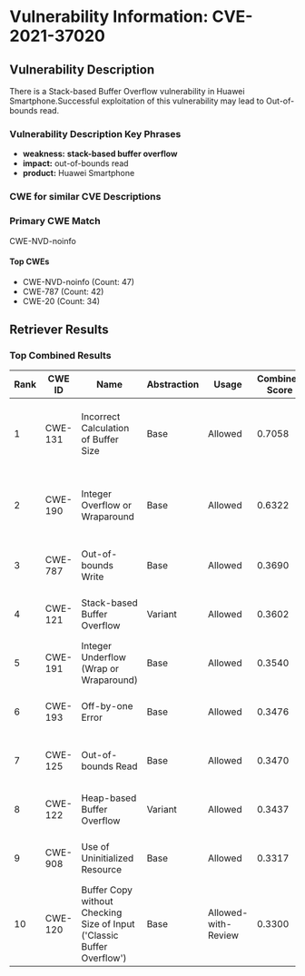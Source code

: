# Vulnerability Information: CVE-2021-37020

## Vulnerability Description
There is a Stack-based Buffer Overflow vulnerability in Huawei Smartphone.Successful exploitation of this vulnerability may lead to Out-of-bounds read.

### Vulnerability Description Key Phrases
- **weakness:** **stack-based buffer overflow**
- **impact:** out-of-bounds read
- **product:** Huawei Smartphone

### CWE for similar CVE Descriptions
### Primary CWE Match
CWE-NVD-noinfo

#### Top CWEs
- CWE-NVD-noinfo (Count: 47)
- CWE-787 (Count: 42)
- CWE-20 (Count: 34)

## Retriever Results

### Top Combined Results

| Rank | CWE ID | Name | Abstraction | Usage | Combined Score | Retrievers | Individual Scores |
|------|--------|------|-------------|-------|---------------|------------|-------------------|
| 1 | CWE-131 | Incorrect Calculation of Buffer Size | Base | Allowed | 0.7058 | dense, sparse, graph | dense: 0.560, sparse: 0.179, graph: 0.904 |
| 2 | CWE-190 | Integer Overflow or Wraparound | Base | Allowed | 0.6322 | dense, sparse, graph | dense: 0.567, sparse: 0.170, graph: 0.702 |
| 3 | CWE-787 | Out-of-bounds Write | Base | Allowed | 0.3690 | sparse, graph | sparse: 0.137, graph: 0.813 |
| 4 | CWE-121 | Stack-based Buffer Overflow | Variant | Allowed | 0.3602 | dense, sparse | dense: 0.582, sparse: 0.173 |
| 5 | CWE-191 | Integer Underflow (Wrap or Wraparound) | Base | Allowed | 0.3540 | dense, sparse | dense: 0.537, sparse: 0.149 |
| 6 | CWE-193 | Off-by-one Error | Base | Allowed | 0.3476 | dense, sparse | dense: 0.510, sparse: 0.161 |
| 7 | CWE-125 | Out-of-bounds Read | Base | Allowed | 0.3470 | sparse, graph | sparse: 0.179, graph: 0.685 |
| 8 | CWE-122 | Heap-based Buffer Overflow | Variant | Allowed | 0.3437 | dense, sparse | dense: 0.559, sparse: 0.162 |
| 9 | CWE-908 | Use of Uninitialized Resource | Base | Allowed | 0.3317 | dense, sparse | dense: 0.505, sparse: 0.138 |
| 10 | CWE-120 | Buffer Copy without Checking Size of Input ('Classic Buffer Overflow') | Base | Allowed-with-Review | 0.3300 | dense, sparse | dense: 0.518, sparse: 0.151 |

